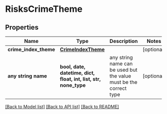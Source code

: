 # RisksCrimeTheme


## Properties
Name | Type | Description | Notes
------------ | ------------- | ------------- | -------------
**crime_index_theme** | [**CrimeIndexTheme**](CrimeIndexTheme.md) |  | [optional] 
**any string name** | **bool, date, datetime, dict, float, int, list, str, none_type** | any string name can be used but the value must be the correct type | [optional]

[[Back to Model list]](../README.md#documentation-for-models) [[Back to API list]](../README.md#documentation-for-api-endpoints) [[Back to README]](../README.md)


